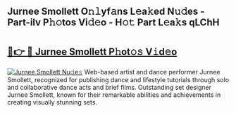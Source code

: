 ## Jurnee Smollett O𝚗𝚕yf𝚊ns L𝚎a𝚔ed N𝚞𝚍es - Part-ilv P𝚑𝚘tos Vi𝚍𝚎o - H𝚘𝚝 Part L𝚎a𝚔s qLChH

# <h2><a href="http://kf54oyq.oniu.top/?m=Jurnee+Smollett">🔗👉 🔴 Jurnee Smollett P𝚑ot𝚘𝚜 V𝚒d𝚎o</a></h2>

[![Jurnee Smollett Nu𝚍e𝚜](https://i.imgur.com/0qMVB7G.gif)](http://kf54oyq.oniu.top/?m=Jurnee+Smollett)
Web-based artist and dance performer Jurnee Smollett, recognized for publishing dance and lifestyle tutorials through solo and collaborative dance acts and brief films. Outstanding set designer Jurnee Smollett, known for their remarkable abilities and achievements in creating visually stunning sets.  

